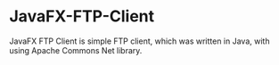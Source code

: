 # JavaFX-FTP-Client
JavaFX FTP Client is simple FTP client, which was written in Java, with using Apache Commons Net library.
